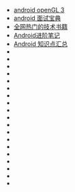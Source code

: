 * [android openGL 3](https://github.com/githubhaohao/NDK_OpenGLES_3_0) 
* [android 面试宝典](https://github.com/yangkun19921001/Blog) 
* [全网热门的技术书籍](https://github.com/TIM168/technical_books) 
* [Android进阶笔记](https://github.com/leavesCZY/AndroidGuide) 
* [Android 知识点汇总](https://github.com/crazyqiang/AndroidStudy) 
* []() 
* []() 
* []() 
* []() 
* []() 
* []() 
* []() 
* []() 
* []() 
* []() 
* []() 
* []() 
* []() 
* []() 
* []() 
* []() 
* []() 
* []() 
* []() 